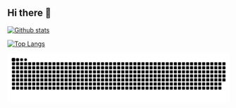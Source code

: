 ## Hi there 👋

[![Github stats](https://github-readme-stats-dertyp7214.vercel.app/api?username=dertyp7214&show_icons=true&theme=gotham)](https://github.com/anuraghazra/github-readme-stats) 

[![Top Langs](https://github-readme-stats-dertyp7214.vercel.app/api/top-langs/?username=dertyp7214&theme=gotham&langs_count=7)](https://github.com/anuraghazra/github-readme-stats)

<img src="https://raw.githubusercontent.com/DerTyp7214/DerTyp7214/output/github-contribution-grid-snake-dark.svg"/>

